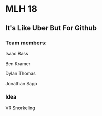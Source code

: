 # MLH 18

## It's Like Uber But For Github

### Team members:

Isaac Bass

Ben Kramer

Dylan Thomas

Jonathan Sapp

### Idea

VR Snorkeling